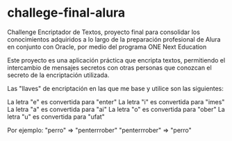 # challege-final-alura
Challenge Encriptador de Textos, proyecto final para consolidar los conocimientos adquiridos a lo largo de la preparación profesional de Alura en conjunto con Oracle, por medio del programa ONE Next Education   

Este proyecto es una aplicación práctica que encripta textos, permitiendo el intercambio de mensajes secretos con otras personas que conozcan el secreto de la encriptación utilizada.

Las "llaves" de encriptación en las que me base y utilice son las siguientes:

La letra "e" es convertida para "enter"
La letra "i" es convertida para "imes"
La letra "a" es convertida para "ai"
La letra "o" es convertida para "ober"
La letra "u" es convertida para "ufat"

Por ejemplo:
"perro" => "penterrrober"
"penterrrober" => "perro"
